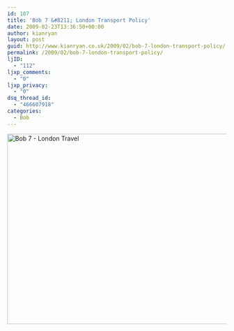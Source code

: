 ```yaml
---
id: 107
title: 'Bob 7 &#8211; London Transport Policy'
date: 2009-02-23T13:36:50+00:00
author: kianryan
layout: post
guid: http://www.kianryan.co.uk/2009/02/bob-7-london-transport-policy/
permalink: /2009/02/bob-7-london-transport-policy/
ljID:
  - "112"
ljxp_comments:
  - "0"
ljxp_privacy:
  - "0"
dsq_thread_id:
  - "466607918"
categories:
  - Bob
---
```

<img class="alignnone size-full wp-image-106" title="Bob 7 - London Travel" src="http://www.kianryan.co.uk/wp-content/uploads/2009/02/7-london-travel.jpg" alt="Bob 7 - London Travel" width="600" height="436" srcset="http://www.kianryan.co.uk/wp-content/uploads/2009/02/7-london-travel.jpg 600w, http://www.kianryan.co.uk/wp-content/uploads/2009/02/7-london-travel-300x218.jpg 300w" sizes="(max-width: 600px) 100vw, 600px" />